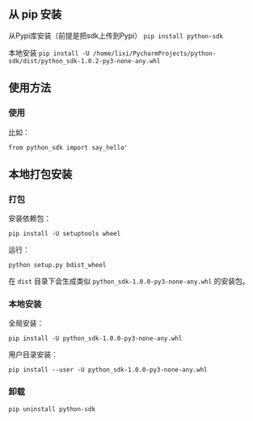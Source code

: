 ## 从 pip 安装

从Pypi库安装（前提是把sdk上传到Pypi）
`pip install python-sdk`

本地安装
`pip install -U /home/lixi/PycharmProjects/python-sdk/dist/python_sdk-1.0.2-py3-none-any.whl`

## 使用方法

### 使用

比如：

`from python_sdk import say_hello'`

## 本地打包安装

### 打包

安装依赖包：

`pip install -U setuptools wheel`

运行：

`python setup.py bdist_wheel`

在 `dist` 目录下会生成类似 `python_sdk-1.0.0-py3-none-any.whl` 的安装包。

### 本地安装

全局安装：
     
`pip install -U python_sdk-1.0.0-py3-none-any.whl`
 
用户目录安装：
    
`pip install --user -U python_sdk-1.0.0-py3-none-any.whl`

### 卸载

`pip uninstall python-sdk`